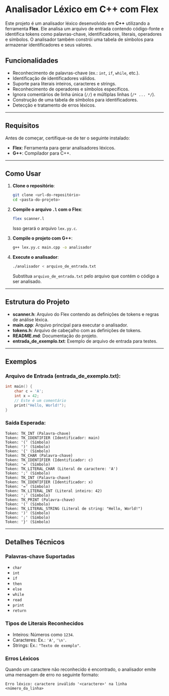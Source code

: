 # Analisador Léxico em C++ com Flex

Este projeto é um analisador léxico desenvolvido em **C++** utilizando a ferramenta **Flex**. Ele analisa um arquivo de entrada contendo código-fonte e identifica tokens como palavras-chave, identificadores, literais, operadores e símbolos. O analisador também constrói uma tabela de símbolos para armazenar identificadores e seus valores.

## Funcionalidades

- Reconhecimento de palavras-chave (ex.: `int`, `if`, `while`, etc.).
- Identificação de identificadores válidos.
- Suporte para literais inteiros, caracteres e strings.
- Reconhecimento de operadores e símbolos específicos.
- Ignora comentários de linha única (`//`) e múltiplas linhas (`/* ... */`).
- Construção de uma tabela de símbolos para identificadores.
- Detecção e tratamento de erros léxicos.

---

## Requisitos

Antes de começar, certifique-se de ter o seguinte instalado:

- **Flex**: Ferramenta para gerar analisadores léxicos.
- **G++**: Compilador para C++.

---

## Como Usar

1. **Clone o repositório**:
   ```bash
   git clone <url-do-repositório>
   cd <pasta-do-projeto>
   ```

2. **Compile o arquivo `.l` com o Flex**:
   ```bash
   flex scanner.l
   ```

   Isso gerará o arquivo `lex.yy.c`.

3. **Compile o projeto com G++**:
   ```bash
   g++ lex.yy.c main.cpp -o analisador
   ```

4. **Execute o analisador**:
   ```bash
   ./analisador < arquivo_de_entrada.txt
   ```

   Substitua `arquivo_de_entrada.txt` pelo arquivo que contém o código a ser analisado.

---

## Estrutura do Projeto

- **scanner.h**: Arquivo do Flex contendo as definições de tokens e regras de análise léxica.
- **main.cpp**: Arquivo principal para executar o analisador.
- **tokens.h**: Arquivo de cabeçalho com as definições de tokens.
- **README.md**: Documentação do projeto.
- **entrada_de_exemplo.txt**: Exemplo de arquivo de entrada para testes.

---

## Exemplos

### Arquivo de Entrada (entrada_de_exemplo.txt):
```c
int main() {
    char c = 'A';
    int x = 42;
    // Este é um comentário
    print("Hello, World!");
}
```

### Saída Esperada:
```plaintext
Token: TK_INT (Palavra-chave)
Token: TK_IDENTIFIER (Identificador: main)
Token: '(' (Símbolo)
Token: ')' (Símbolo)
Token: '{' (Símbolo)
Token: TK_CHAR (Palavra-chave)
Token: TK_IDENTIFIER (Identificador: c)
Token: '=' (Símbolo)
Token: TK_LITERAL_CHAR (Literal de caractere: 'A')
Token: ';' (Símbolo)
Token: TK_INT (Palavra-chave)
Token: TK_IDENTIFIER (Identificador: x)
Token: '=' (Símbolo)
Token: TK_LITERAL_INT (Literal inteiro: 42)
Token: ';' (Símbolo)
Token: TK_PRINT (Palavra-chave)
Token: '(' (Símbolo)
Token: TK_LITERAL_STRING (Literal de string: "Hello, World!")
Token: ')' (Símbolo)
Token: ';' (Símbolo)
Token: '}' (Símbolo)
```

---

## Detalhes Técnicos

### Palavras-chave Suportadas
- `char`
- `int`
- `if`
- `then`
- `else`
- `while`
- `read`
- `print`
- `return`

### Tipos de Literais Reconhecidos
- Inteiros: Números como `1234`.
- Caracteres: Ex.: `'A'`, `'\n'`.
- Strings: Ex.: `"Texto de exemplo"`.

### Erros Léxicos
Quando um caractere não reconhecido é encontrado, o analisador emite uma mensagem de erro no seguinte formato:
```plaintext
Erro léxico: caractere inválido '<caractere>' na linha <número_da_linha>
```

